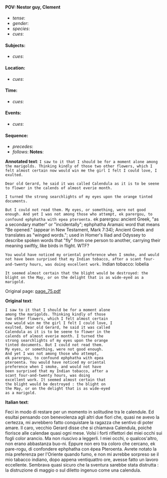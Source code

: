 #### POV: Nestor guy, Clement
  - *tense*:
  - *gender*:
  - *species*:
  - *cues*:
#### Subjects:
  - *cues*:
#### Location:
  - *cues*:
#### Time:
  - *cues*:
#### Events:
  - *cues*:
#### Sequence:
  - *precedes*: 
  - *follows*:
**Notes**:


**Annotated text**:
`I saw to it that I should be for a moment alone among the marigolds. Thinking kindly of those two other flowers, which I felt almost certain now would win me the girl I felt I could love, I exulted.`

`Dear old Gerard, he said it was called Calendula as it is to be seene to flower in the calends of almost everie month.`

`I turned the strong searchlights of my eyes upon the orange tinted documents.`

`But I could not read them. My eyes, or something, were not good enough. And yet I was not among those who attempt, ek parergou, to confound ephphatha with epea pteroenta.` ek parergou: ancient Greek, "as a secondary matter" or "incidentally"; ephphatha  Aramaic word that means "Be opened." (appear in New Testament, Mark 7:34); Ancient Greek and translates as "winged words."; used in Homer's Iliad and Odyssey to describe spoken words that "fly" from one person to another, carrying their meaning swiftly, like birds in flight. WTF?

`You would have noticed my oriental preference when I smoke, and would not have been surprised that my Indian tobacco, after a scant four-and-twenty hours, was doing excellent work.` Indian tobacco: lobelia

`It seemed almost certain that the blight would be destroyed: the blight on the May, or on the delight that is as wide-eyed as a marigold.` 


Original page:
[page_75.pdf](https://github.com/vigji/cainjb/blob/main/source_material/pages/page_75.pdf)

**Original text**:
```
I saw to it that I should be for a moment alone 
among the marigolds. Thinking kindly of those 
two other flowers, which I felt almost certain 
now would win me the girl I felt I could love, I 
exulted. Dear old Gerard, he said it was called 
Calendula as it is to be seene to flower in the 
calends of almost everie month. I turned the 
strong searchlights of my eyes upon the orange 
tinted documents. But I could not read them. 
My eyes, or something, were not good enough. 
And yet I was not among those who attempt, 
ek parergou, to confound ephphatha with epea 
pteroenta. You would have noticed my oriental 
preference when I smoke, and would not have 
been surprised that my Indian tobacco, after a 
scant four-and-twenty hours, was doing 
excellent work. It seemed almost certain that 
the blight would be destroyed : the blight on 
the May, or on the delight that is as wide-eyed 
as a marigold. 
```

**Italian text**:

Feci in modo di restare per un momento in solitudine tra le calendule. Ed esultai pensando con benevolenza agli altri due fiori che, quasi ne avevo la certezza, mi avrebbero fatto conquistare la ragazza che sentivo di poter amare. Il caro, vecchio Gerard disse che si chiamava Calendula, poiché fiorisce alle calendae quasi ogni mese. Volsi i forti riflettori dei miei occhi sui fogli color arancio. Ma non riuscivo a leggerli. I miei occhi, o qualcos'altro, non erano abbastanza buo-ni. Eppure non ero tra coloro che cercano, ek pare-rogu, di confondere ephphatha con épea Pteroenta.
Avrete notato la mia preferenza per l'Oriente quando fumo, e non mi avrebbe sorpreso se il mio tabacco indiano, dopo appena ventiquattro ore, avesse fatto un lavoro eccellente. Sembrava quasi sicuro che la sventura sarebbe stata distrutta : la distruzione di maggio o sul diletto ingenuo come una calendula.

